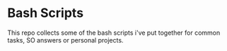 # Bash Scripts
This repo collects some of the bash scripts i've put together for common tasks, SO answers or personal projects.
